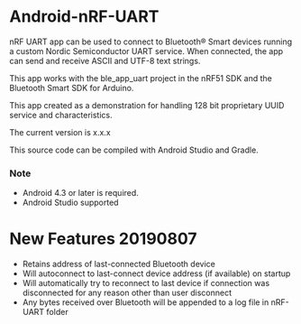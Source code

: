 # Android-nRF-UART

nRF UART app can be used to connect to Bluetooth® Smart devices running a custom Nordic Semiconductor UART service. When connected, the app can send and receive ASCII and UTF-8 text strings. 

This app works with the ble_app_uart project in the nRF51 SDK and the Bluetooth Smart SDK for Arduino. 

This app created as a demonstration for handling 128 bit proprietary UUID service and characteristics. 

The current version is x.x.x 

This source code can be compiled with Android Studio and Gradle. 

### Note
- Android 4.3 or later is required.
- Android Studio supported 

# New Features 20190807
- Retains address of last-connected Bluetooth device
- Will autoconnect to last-connect device address (if available) on startup
- Will automatically try to reconnect to last device if connection was disconnected for any reason other than user disconnect
- Any bytes received over Bluetooth will be appended to a log file in nRF-UART folder
